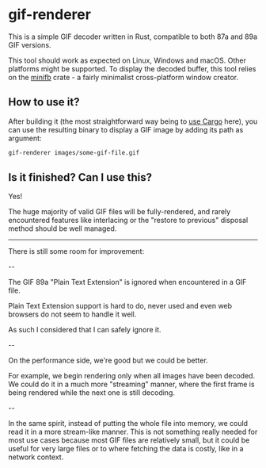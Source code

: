 # gif-renderer #################################################################

This is a simple GIF decoder written in Rust, compatible to both 87a and 89a GIF
versions.

This tool should work as expected on Linux, Windows and macOS. Other platforms
might be supported. To display the decoded buffer, this tool relies on the
[minifb](https://github.com/emoon/rust_minifb) crate - a fairly minimalist
cross-platform window creator.


## How to use it? ##############################################################

After building it (the most straightforward way being to [use
Cargo](https://doc.rust-lang.org/cargo/) here), you can use the resulting binary
to display a GIF image by adding its path as argument:
```sh
gif-renderer images/some-gif-file.gif
```

## Is it finished? Can I use this? #############################################

Yes!

The huge majority of valid GIF files will be fully-rendered, and rarely
encountered features like interlacing or the "restore to previous" disposal
method should be well managed.

---

There is still some room for improvement:

--

The GIF 89a "Plain Text Extension" is ignored when encountered in a GIF file.

Plain Text Extension support is hard to do, never used and even web browsers do
not seem to handle it well.

As such I considered that I can safely ignore it.

--

On the performance side, we're good but we could be better.

For example, we begin rendering only when all images have been decoded.
We could do it in a much more "streaming" manner, where the first frame is being
rendered while the next one is still decoding.

--

In the same spirit, instead of putting the whole file into memory, we could read
it in a more stream-like manner. This is not something really needed for most
use cases because most GIF files are relatively small, but it could be useful
for very large files or to where fetching the data is costly, like in a network
context.
